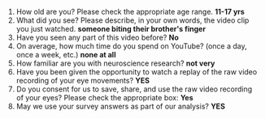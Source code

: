 1. How old are you? Please check the appropriate age range. **11-17 yrs**  
2. What did you see? Please describe, in your own words, the video clip you just watched. **someone biting their brother's finger**  
3. Have you seen any part of this video before? **No**  
4. On average, how much time do you spend on YouTube? (once a day, once a week, etc.) **none at all**  
5. How familiar are you with neuroscience research? **not very**  
6. Have you been given the opportunity to watch a replay of the raw video recording of your eye movements? **YES**  
7. Do you consent for us to save, share, and use the raw video recording of your eyes? Please check the appropriate box: **Yes**  
8. May we use your survey answers as part of our analysis? **YES**  
